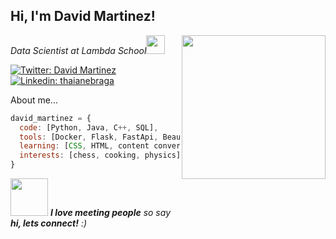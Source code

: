 <h2> Hi, I'm David Martinez!</h2>
<img align='right' src="https://media.giphy.com/media/ieyl9zmCjO4b4t6qoY/giphy.gif" width="230">
<p><em>Data Scientist at Lambda School<img src="https://media.giphy.com/media/fYSnHlufseco8Fh93Z/giphy.gif" width="30"> 
</em></p>

[![Twitter: David Martinez](https://img.shields.io/twitter/follow/unburied_miner?style=social)](https://twitter.com/unburied_miner)
[![Linkedin: thaianebraga](https://img.shields.io/badge/-davidmartinez-blue?style=flat-square&logo=Linkedin&logoColor=white&link=https://www.linkedin.com/in/unburied-martinez/)](https://www.linkedin.com/in/unburied-martinez/)


About me...  

```javascript
david_martinez = {
  code: [Python, Java, C++, SQL],
  tools: [Docker, Flask, FastApi, BeautifulSoup],
  learning: [CSS, HTML, content conversion],
  interests: [chess, cooking, physics],
}
```

<img src="https://media.giphy.com/media/LnQjpWaON8nhr21vNW/giphy.gif" width="60"> <em><b>I love meeting people</b> so say <b>hi, lets connect!</b> :)</em>
